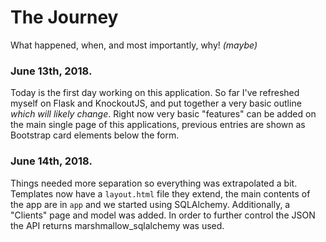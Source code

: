 The Journey
===========

What happened, when, and most importantly, why! _(maybe)_

### June 13th, 2018.
Today is the first day working on this application. So far I've refreshed myself on Flask and KnockoutJS, and put together a very basic outline _which will likely change_. Right now very basic "features" can be added on the main single page of this applications, previous entries are shown as Bootstrap card elements below the form.

### June 14th, 2018.
Things needed more separation so everything was extrapolated a bit. Templates now have a `layout.html` file they extend, the main contents of the app are in `app` and we started using SQLAlchemy. Additionally, a "Clients" page and model was added. In order to further control the JSON the API returns marshmallow_sqlalchemy was used.
